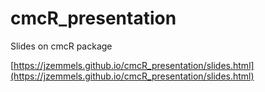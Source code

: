 # cmcR_presentation
Slides on cmcR package

[https://jzemmels.github.io/cmcR_presentation/slides.html](https://jzemmels.github.io/cmcR_presentation/slides.html)
